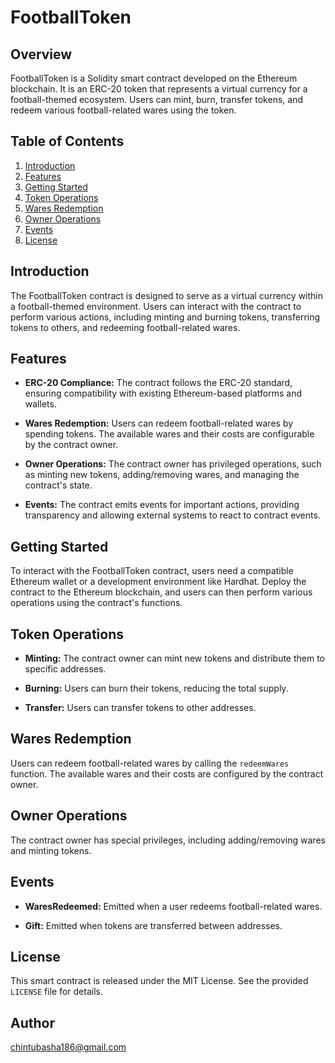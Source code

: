 # FootballToken 

## Overview

FootballToken is a Solidity smart contract developed on the Ethereum blockchain. It is an ERC-20 token that represents a virtual currency for a football-themed ecosystem. Users can mint, burn, transfer tokens, and redeem various football-related wares using the token.

## Table of Contents

1. [Introduction](#introduction)
2. [Features](#features)
3. [Getting Started](#getting-started)
4. [Token Operations](#token-operations)
5. [Wares Redemption](#wares-redemption)
6. [Owner Operations](#owner-operations)
7. [Events](#events)
8. [License](#license)

## Introduction

The FootballToken contract is designed to serve as a virtual currency within a football-themed environment. Users can interact with the contract to perform various actions, including minting and burning tokens, transferring tokens to others, and redeeming football-related wares.

## Features

- **ERC-20 Compliance:** The contract follows the ERC-20 standard, ensuring compatibility with existing Ethereum-based platforms and wallets.

- **Wares Redemption:** Users can redeem football-related wares by spending tokens. The available wares and their costs are configurable by the contract owner.

- **Owner Operations:** The contract owner has privileged operations, such as minting new tokens, adding/removing wares, and managing the contract's state.

- **Events:** The contract emits events for important actions, providing transparency and allowing external systems to react to contract events.

## Getting Started

To interact with the FootballToken contract, users need a compatible Ethereum wallet or a development environment like Hardhat. Deploy the contract to the Ethereum blockchain, and users can then perform various operations using the contract's functions.

## Token Operations

- **Minting:** The contract owner can mint new tokens and distribute them to specific addresses.

- **Burning:** Users can burn their tokens, reducing the total supply.

- **Transfer:** Users can transfer tokens to other addresses.

## Wares Redemption

Users can redeem football-related wares by calling the `redeemWares` function. The available wares and their costs are configured by the contract owner.

## Owner Operations

The contract owner has special privileges, including adding/removing wares and minting tokens.

## Events

- **WaresRedeemed:** Emitted when a user redeems football-related wares.

- **Gift:** Emitted when tokens are transferred between addresses.


## License

This smart contract is released under the MIT License. See the provided `LICENSE` file for details.

## Author 

chintubasha186@gmail.com
